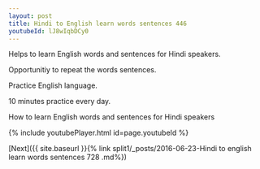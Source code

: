 ```yaml
---
layout: post
title: Hindi to English learn words sentences 446 
youtubeId: lJ8wIqbDCy0
---
```

 
 
Helps to learn English words and sentences for Hindi speakers.

Opportunitiy to repeat the words sentences. 

Practice English language. 
 
10 minutes practice every day. 
 
How to learn English words and sentences for Hindi speakers 
 
{% include youtubePlayer.html id=page.youtubeId %}
 
 
[Next]({{ site.baseurl }}{% link  split1/_posts/2016-06-23-Hindi to english learn words sentences 728 .md%})
 
